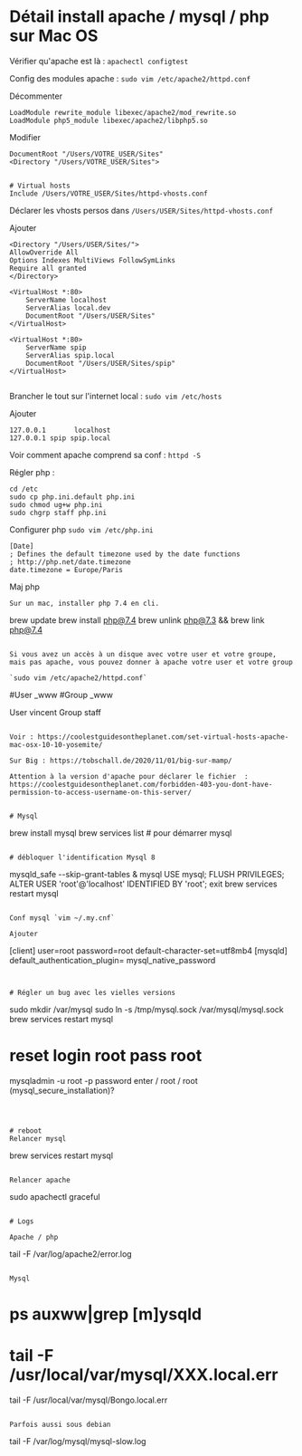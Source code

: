 # Détail install apache / mysql / php sur Mac OS

Vérifier qu'apache est là : `apachectl configtest`

Config des modules apache : `sudo vim /etc/apache2/httpd.conf`

Décommenter
```
LoadModule rewrite_module libexec/apache2/mod_rewrite.so
LoadModule php5_module libexec/apache2/libphp5.so
```

Modifier
```
DocumentRoot "/Users/VOTRE_USER/Sites" 
<Directory "/Users/VOTRE_USER/Sites"> 


# Virtual hosts
Include /Users/VOTRE_USER/Sites/httpd-vhosts.conf

```

Déclarer les vhosts persos dans `/Users/USER/Sites/httpd-vhosts.conf`

Ajouter
```
<Directory "/Users/USER/Sites/">
AllowOverride All
Options Indexes MultiViews FollowSymLinks
Require all granted
</Directory>

<VirtualHost *:80>
    ServerName localhost
    ServerAlias local.dev
    DocumentRoot "/Users/USER/Sites"
</VirtualHost>

<VirtualHost *:80>
    ServerName spip
    ServerAlias spip.local
    DocumentRoot "/Users/USER/Sites/spip"
</VirtualHost>


```

Brancher le tout sur l'internet local : `sudo vim /etc/hosts`

Ajouter
```
127.0.0.1       localhost
127.0.0.1 spip spip.local
```

Voir comment apache comprend sa conf : `httpd -S `

Régler php : 

```
cd /etc
sudo cp php.ini.default php.ini
sudo chmod ug+w php.ini
sudo chgrp staff php.ini
```

Configurer php `sudo vim /etc/php.ini`

```
[Date]
; Defines the default timezone used by the date functions
; http://php.net/date.timezone
date.timezone = Europe/Paris 
```

Maj php

```
Sur un mac, installer php 7.4 en cli.

```
brew update
brew install php@7.4
brew unlink php@7.3 && brew link php@7.4
```

Si vous avez un accès à un disque avec votre user et votre groupe, mais pas apache, vous pouvez donner à apache votre user et votre group

`sudo vim /etc/apache2/httpd.conf`

```
#User _www
#Group _www

User vincent
Group staff
```

Voir : https://coolestguidesontheplanet.com/set-virtual-hosts-apache-mac-osx-10-10-yosemite/

Sur Big : https://tobschall.de/2020/11/01/big-sur-mamp/

Attention à la version d'apache pour déclarer le fichier  : https://coolestguidesontheplanet.com/forbidden-403-you-dont-have-permission-to-access-username-on-this-server/


# Mysql

```
brew install mysql
brew services list # pour démarrer mysql

```

# débloquer l'identification Mysql 8

```
mysqld_safe --skip-grant-tables &
mysql
USE mysql;
FLUSH PRIVILEGES;
ALTER USER 'root'@'localhost' IDENTIFIED BY 'root';
exit
brew services restart mysql
```

Conf mysql `vim ~/.my.cnf`

Ajouter
```
[client]
user=root
password=root
default-character-set=utf8mb4
[mysqld]
default_authentication_plugin= mysql_native_password
```


# Régler un bug avec les vielles versions

```
sudo mkdir /var/mysql
sudo ln -s /tmp/mysql.sock /var/mysql/mysql.sock
brew services restart mysql

# reset login root pass root
mysqladmin -u root -p password
enter / root / root
(mysql_secure_installation)?

```



# reboot
Relancer mysql

```
brew services restart mysql
```

Relancer apache
```
sudo apachectl graceful
```

# Logs

Apache / php
```
tail -F /var/log/apache2/error.log
```

Mysql
```
# ps auxww|grep [m]ysqld
# tail -F /usr/local/var/mysql/XXX.local.err
tail -F /usr/local/var/mysql/Bongo.local.err
```

Parfois aussi sous debian
```
tail -F /var/log/mysql/mysql-slow.log
```



